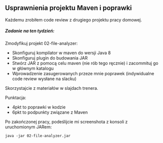 ## Usprawnienia projektu Maven i poprawki

Każdemu zrobiłem code review z drugiego projektu pracy domowej.

##### Zadanie na ten tydzień:
Zmodyfikuj projekt 02-file-analyzer:
- Skonfiguruj kompilator w maven do wersji Java 8
- Skonfiguruj plugin do budowania JAR
- Stwórz JAR z pomocą celu maven (nie rób tego ręcznie) i zacommituj go w głównym katalogu
- Wprowadzenie zasugerowanych przeze mnie poprawek (indywidualne code review wysłane na slacku)

Skorzystajcie z materiałów w slajdach trenera.

Punktacja:
- 4pkt to poprawki w kodzie
- 6pkt to podpunkty związane z Maven

Po zakończonej pracy, podeślijcie mi screenshota z konsoli z uruchomionym JARem:
```
java -jar 02-file-analyzer.jar
```